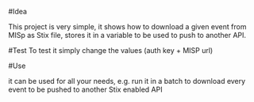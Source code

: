 #Idea

This project is very simple, it shows how to download a given event from MISp as Stix file, stores it in a variable to be used to push to another API.

#Test
To test it simply change the values (auth key + MISP url)

#Use

it can be used for all your needs, e.g. run it in a batch to download every event to be pushed to another Stix enabled API
